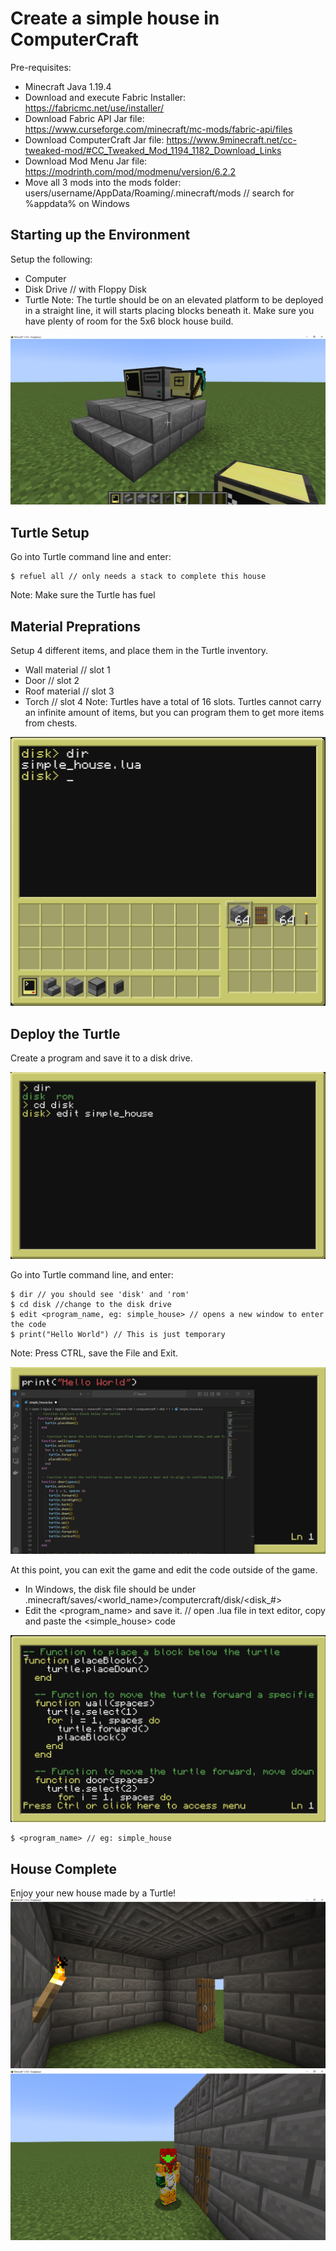 # Create a simple house in ComputerCraft
Pre-requisites:
* Minecraft Java 1.19.4
* Download and execute Fabric Installer: https://fabricmc.net/use/installer/
* Download Fabric API Jar file: https://www.curseforge.com/minecraft/mc-mods/fabric-api/files
* Download ComputerCraft Jar file: https://www.9minecraft.net/cc-tweaked-mod/#CC_Tweaked_Mod_1194_1182_Download_Links
* Download Mod Menu Jar file: https://modrinth.com/mod/modmenu/version/6.2.2
* Move all 3 mods into the mods folder: users/username/AppData/Roaming/.minecraft/mods // search for %appdata% on Windows

## Starting up the Environment
Setup the following:
* Computer
* Disk Drive // with Floppy Disk
* Turtle
Note: The turtle should be on an elevated platform to be deployed in a straight line, it will starts placing blocks beneath it. Make sure you have plenty of room for the 5x6 block house build.

![Setup](https://github.com/Solutions-Guy/computercraft/blob/main/assets/setup.PNG)

## Turtle Setup
Go into Turtle command line and enter:
```
$ refuel all // only needs a stack to complete this house
```
Note: Make sure the Turtle has fuel

## Material Preprations
Setup 4 different items, and place them in the Turtle inventory. 
* Wall material // slot 1
* Door // slot 2
* Roof material // slot 3
* Torch // slot 4
Note: Turtles have a total of 16 slots. Turtles cannot carry an infinite amount of items, but you can program them to get more items from chests.

![prep](https://github.com/Solutions-Guy/computercraft/blob/main/assets/prep.PNG)

## Deploy the Turtle
Create a program and save it to a disk drive.

![create](https://github.com/Solutions-Guy/computercraft/blob/main/assets/program.PNG)

Go into Turtle command line, and enter:
```
$ dir // you should see 'disk' and 'rom'
$ cd disk //change to the disk drive
$ edit <program_name, eg: simple_house> // opens a new window to enter the code
$ print("Hello World") // This is just temporary
```
Note: Press CTRL, save the File and Exit.

![Edit](https://github.com/Solutions-Guy/computercraft/blob/main/assets/overwrite.PNG)

At this point, you can exit the game and edit the code outside of the game.
* In Windows, the disk file should be under .minecraft/saves/<world_name>/computercraft/disk/<disk_#>
* Edit the <program_name> and save it. // open .lua file in text editor, copy and paste the <simple_house> code

![Overwrite](https://github.com/Solutions-Guy/computercraft/blob/main/assets/overwritten.PNG)

```
$ <program_name> // eg: simple_house
```
## House Complete
Enjoy your new house made by a Turtle!
![Complete](https://github.com/Solutions-Guy/computercraft/blob/main/assets/complete.PNG)
![Complete3](https://github.com/Solutions-Guy/computercraft/blob/main/assets/complete3.PNG)
